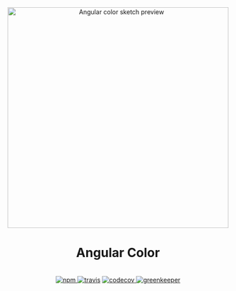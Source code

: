 <div align="center">
  <img src="https://raw.githubusercontent.com/scttcper/ngx-color/master/misc/sketch-example.png" width="500" alt="Angular color sketch preview">
  <br>
  <h1>Angular Color</h1>
  <br>
  <a href="https://www.npmjs.org/package/ngx-color">
    <img src="https://badge.fury.io/js/ngx-color.svg" alt="npm">
  </a> 
  <a href="https://travis-ci.org/scttcper/ngx-color">
    <img src="https://travis-ci.org/scttcper/ngx-color.svg?branch=master" alt="travis"></a> 
  <a href="https://codecov.io/github/scttcper/ngx-color">
    <img src="https://img.shields.io/codecov/c/github/scttcper/ngx-trend.svg" alt="codecov">
  </a>
  <a href="https://greenkeeper.io/">
    <img src="https://badges.greenkeeper.io/scttcper/ngx-color.svg" alt="greenkeeper">
  </a>
</div>

<br>
<br>
